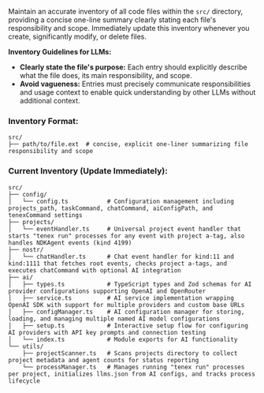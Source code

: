 Maintain an accurate inventory of all code files within the `src/` directory, providing a concise one-line summary clearly stating each file's responsibility and scope. Immediately update this inventory whenever you create, significantly modify, or delete files.

**Inventory Guidelines for LLMs:**

- **Clearly state the file's purpose:** Each entry should explicitly describe what the file does, its main responsibility, and scope.
- **Avoid vagueness:** Entries must precisely communicate responsibilities and usage context to enable quick understanding by other LLMs without additional context.

### Inventory Format:

```
src/
├── path/to/file.ext  # concise, explicit one-liner summarizing file responsibility and scope
```

### Current Inventory (Update Immediately):

```
src/
├── config/
│   └── config.ts           # Configuration management including projects_path, taskCommand, chatCommand, aiConfigPath, and tenexCommand settings
├── projects/
│   └── eventHandler.ts     # Universal project event handler that starts "tenex run" processes for any event with project a-tag, also handles NDKAgent events (kind 4199)
├── nostr/
│   └── chatHandler.ts      # Chat event handler for kind:11 and kind:1111 that fetches root events, checks project a-tags, and executes chatCommand with optional AI integration
├── ai/
│   ├── types.ts            # TypeScript types and Zod schemas for AI provider configurations supporting OpenAI and OpenRouter
│   ├── service.ts          # AI service implementation wrapping OpenAI SDK with support for multiple providers and custom base URLs
│   ├── configManager.ts    # AI configuration manager for storing, loading, and managing multiple named AI model configurations
│   ├── setup.ts            # Interactive setup flow for configuring AI providers with API key prompts and connection testing
│   └── index.ts            # Module exports for AI functionality
└── utils/
    ├── projectScanner.ts   # Scans projects directory to collect project metadata and agent counts for status reporting
    └── processManager.ts   # Manages running "tenex run" processes per project, initializes llms.json from AI configs, and tracks process lifecycle
```
